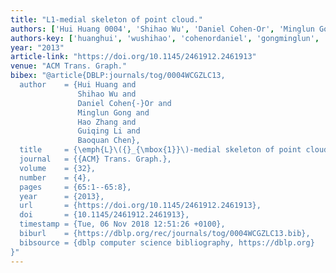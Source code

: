 ```yaml
---
title: "L1-medial skeleton of point cloud."
authors: ['Hui Huang 0004', 'Shihao Wu', 'Daniel Cohen-Or', 'Minglun Gong', 'Hao Zhang 0002', 'Guiqing Li', 'Baoquan Chen']
authors-key: ['huanghui', 'wushihao', 'cohenordaniel', 'gongminglun', 'zhanghao', 'liguiqing', 'chenbaoquan']
year: "2013"
article-link: "https://doi.org/10.1145/2461912.2461913"
venue: "ACM Trans. Graph."
bibex: "@article{DBLP:journals/tog/0004WCGZLC13,
  author    = {Hui Huang and
               Shihao Wu and
               Daniel Cohen{-}Or and
               Minglun Gong and
               Hao Zhang and
               Guiqing Li and
               Baoquan Chen},
  title     = {\emph{L}\({}_{\mbox{1}}\)-medial skeleton of point cloud},
  journal   = {{ACM} Trans. Graph.},
  volume    = {32},
  number    = {4},
  pages     = {65:1--65:8},
  year      = {2013},
  url       = {https://doi.org/10.1145/2461912.2461913},
  doi       = {10.1145/2461912.2461913},
  timestamp = {Tue, 06 Nov 2018 12:51:26 +0100},
  biburl    = {https://dblp.org/rec/journals/tog/0004WCGZLC13.bib},
  bibsource = {dblp computer science bibliography, https://dblp.org}
}"
---
```


